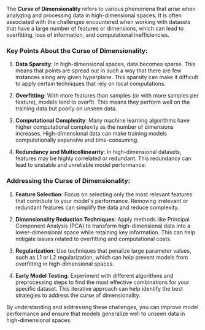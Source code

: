 

The **Curse of Dimensionality** refers to various phenomena that arise when analyzing and processing data in high-dimensional spaces. It is often associated with the challenges encountered when working with datasets that have a large number of features or dimensions, which can lead to overfitting, loss of information, and computational inefficiencies.

### Key Points About the Curse of Dimensionality:

1. **Data Sparsity**: In high-dimensional spaces, data becomes sparse. This means that points are spread out in such a way that there are few instances along any given hyperplane. This sparsity can make it difficult to apply certain techniques that rely on local computations.

2. **Overfitting**: With more features than samples (or with more samples per feature), models tend to overfit. This means they perform well on the training data but poorly on unseen data.

3. **Computational Complexity**: Many machine learning algorithms have higher computational complexity as the number of dimensions increases. High-dimensional data can make training models computationally expensive and time-consuming.

4. **Redundancy and Multicollinearity**: In high-dimensional datasets, features may be highly correlated or redundant. This redundancy can lead to unstable and unreliable model performance.

### Addressing the Curse of Dimensionality:

1. **Feature Selection**: Focus on selecting only the most relevant features that contribute to your model's performance. Removing irrelevant or redundant features can simplify the data and reduce complexity.

2. **Dimensionality Reduction Techniques**: Apply methods like Principal Component Analysis (PCA) to transform high-dimensional data into a lower-dimensional space while retaining key information. This can help mitigate issues related to overfitting and computational costs.

3. **Regularization**: Use techniques that penalize large parameter values, such as L1 or L2 regularization, which can help prevent models from overfitting in high-dimensional spaces.

4. **Early Model Testing**: Experiment with different algorithms and preprocessing steps to find the most effective combinations for your specific dataset. This iterative approach can help identify the best strategies to address the curse of dimensionality.

By understanding and addressing these challenges, you can improve model performance and ensure that models generalize well to unseen data in high-dimensional spaces.